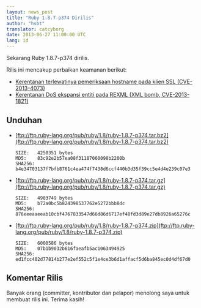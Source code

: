```yaml
---
layout: news_post
title: "Ruby 1.8.7-p374 Dirilis"
author: "hsbt"
translator: catcyborg
date: 2013-06-27 11:00:00 UTC
lang: id
---
```


Sekarang Ruby 1.8.7-p374 dirilis.

Rilis ini mencakup perbaikan keamanan berikut:

 * [Kerentanan terlewatinya pemeriksaan hostname pada klien SSL (CVE-2013-4073)](/id/news/2013/06/27/hostname-check-bypassing-vulnerability-in-openssl-client-cve-2013-4073/)
 * [Kerentanan DoS ekspansi entiti pada REXML (XML bomb, CVE-2013-1821)](/id/news/2013/02/22/rexml-dos-2013-02-22/)

## Unduhan

* [ftp://ftp.ruby-lang.org/pub/ruby/1.8/ruby-1.8.7-p374.tar.bz2](ftp://ftp.ruby-lang.org/pub/ruby/1.8/ruby-1.8.7-p374.tar.bz2)

      SIZE:   4250351 bytes
      MD5:    83c92e2b57ea08f31187060098b2200b
      SHA256: b4e34703137f7bfb8761c4ea474f7438d6ccf440b3d35f39cc5e4d4e239c07e3

* [ftp://ftp.ruby-lang.org/pub/ruby/1.8/ruby-1.8.7-p374.tar.gz](ftp://ftp.ruby-lang.org/pub/ruby/1.8/ruby-1.8.7-p374.tar.gz)

      SIZE:   4903749 bytes
      MD5:    b72a0bc5b824398537762e5272bbb8dc
      SHA256: 876eeeaaeeab10cbf4767833547d66d86d6717ef48fd3d89e27db8926a65276c

* [ftp://ftp.ruby-lang.org/pub/ruby/1.8/ruby-1.8.7-p374.zip](ftp://ftp.ruby-lang.org/pub/ruby/1.8/ruby-1.8.7-p374.zip)

      SIZE:   6000586 bytes
      MD5:    07b1b9032b616faeafb5ac1063494925
      SHA256: ed1fcc402d77814b277e2ef552c5f1e4ce3b6d1affacf5d6ba845ec0d4df67d0

## Komentar Rilis

Banyak orang (committer, kontributor dan pelapor) menolong saya untuk membuat rilis ini.
Terima kasih!
